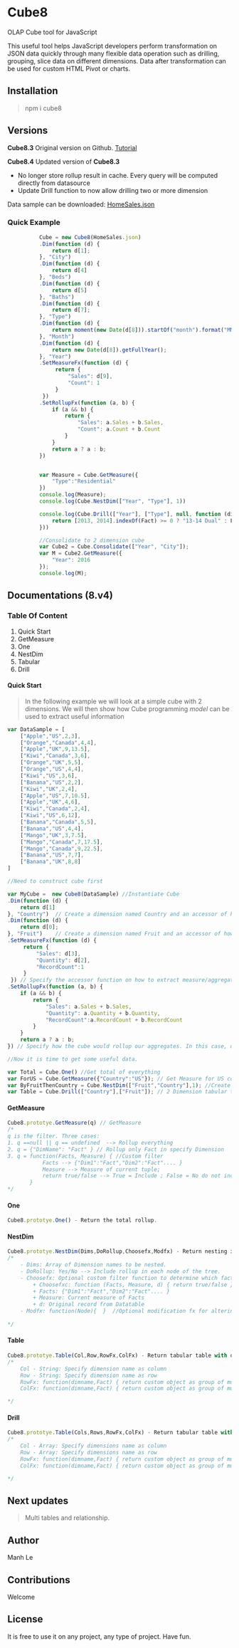 ﻿# Cube8
OLAP Cube tool for JavaScript

This useful tool helps JavaScript developers perform transformation on JSON data quickly through many flexible data operation such as drilling, grouping, slice data on different dimensions. Data after transformation can be used for custom HTML Pivot or charts.

## Installation
>npm i cube8

## Versions
**Cube8.3** Original version on Github. [Tutorial](http://www.8thdensity.com/Cube8/Html8Full)

**Cube8.4** Updated version of **Cube8.3**
- No longer store rollup result in cache. Every query will be computed directly from datasource
- Update Drill function to now allow drilling two or more dimension

Data sample can be downloaded: [HomeSales.json](http://www.8thdensity.com/Resources/SampleData/HomeSales.json)

### Quick Example
```javascript
          Cube = new Cube8(HomeSales.json)
          .Dim(function (d) {
              return d[1];
          }, "City")
          .Dim(function (d) {
              return d[4]
          }, "Beds")
          .Dim(function (d) {
              return d[5]
          }, "Baths")
          .Dim(function (d) {
              return d[7];
          }, "Type")
          .Dim(function (d) {
              return moment(new Date(d[8])).startOf("month").format("MM/DD/YYYY");
          }, "Month")
          .Dim(function (d) {
              return new Date(d[8]).getFullYear();
          }, "Year")
          .SetMeasureFx(function (d) {
               return {
                   "Sales": d[9],
                   "Count": 1
               }
           })
          .SetRollupFx(function (a, b) {
              if (a && b) {
                  return {
                      "Sales": a.Sales + b.Sales,
                      "Count": a.Count + b.Count
                  }
              }
              return a ? a : b;
          })


          var Measure = Cube.GetMeasure({
              "Type":"Residential"
          })
          console.log(Measure);
          console.log(Cube.NestDim(["Year", "Type"], 1))

          console.log(Cube.Drill(["Year"], ["Type"], null, function (dim, Fact) {
              return [2013, 2014].indexOf(Fact) >= 0 ? "13-14 Dual" : Fact;
          }))

          //Consolidate to 2 dimension cube
          var Cube2 = Cube.Consolidate(["Year", "City"]);
          var M = Cube2.GetMeasure({
              "Year": 2016
          });
          console.log(M);
```

## Documentations (8.v4)
### Table Of Content
1. Quick Start
2. GetMeasure
3. One
4. NestDim
5. Tabular
6. Drill

#### Quick Start
>In the following example we will look at a simple cube with 2 dimensions. We will then show how Cube programming *model* can be used to extract useful information

```javascript
var DataSample = [
    ["Apple","US",2,3],
    ["Orange","Canada",4,4],
    ["Apple","UK",9,13.5],
    ["Kiwi","Canada",3,6],
    ["Orange","UK",5,5],
    ["Orange","US",4,4],
    ["Kiwi","US",3,6],
    ["Banana","US",2,2],
    ["Kiwi","UK",2,4],
    ["Apple","US",7,10.5],
    ["Apple","UK",4,6],
    ["Kiwi","Canada",2,4],
    ["Kiwi","US",6,12],
    ["Banana","Canada",5,5],
    ["Banana","US",4,4],
    ["Mango","UK",3,7.5],
    ["Mango","Canada",7,17.5],
    ["Mango","Canada",9,22.5],
    ["Banana","US",7,7],
    ["Banana","UK",8,8]
]

//Need to construct cube first

var MyCube =  new Cube8(DataSample) //Instantiate Cube
.Dim(function (d) { 
    return d[1]
}, "Country")  // Create a dimension named Country and an accessor of how to get the fact
.Dim(function (d) {
    return d[0];
}, "Fruit")    // Create a dimension named Fruit and an accessor of how to get the fact              
.SetMeasureFx(function (d) {
     return {
         "Sales": d[3],
         "Quantity": d[2],
         "RecordCount":1
     }
 }) // Specify the accessor function on how to extract measure/aggregates
.SetRollupFx(function (a, b) {
    if (a && b) {
        return {
            "Sales": a.Sales + b.Sales,
            "Quantity": a.Quantity + b.Quantity,
            "RecordCount":a.RecordCount + b.RecordCount
        }
    }
    return a ? a : b;
}) // Specify how the cube would rollup our aggregates. In this case, our rollup function perform summation.

//Now it is time to get some useful data.

var Total = Cube.One() //Get total of everything
var ForUS = Cube.GetMeasure({"Country":"US"}); // Get Measure for US country
var ByFruitThenCountry = Cube.NestDim(["Fruit","Country"],1); //Create TreeGroup by nesting 2 dimensions
var Table = Cube.Drill(["Country"],["Fruit"]); // 2 Dimension tabular table with Countr as column and Fruit as row

```

#### GetMeasure
```javascript
Cube8.prototye.GetMeasure(q) // GetMeasure 
/*
q is the filter. Three cases:
1. q ==null || q == undefined  --> Rollup everything
2. q = {"DimName": "Fact" } // Rollup only Fact in specify Dimension
3. q = function(Facts, Measure) { //Custom filter
           Facts --> {"Dim1":"Fact","Dim2":"Fact".... } 
           Measure --> Measure of current tuple;
           return true/false --> True = Include ; False = No do not include in the measure rollup
       } 
*/
```

#### One
```javascript
Cube8.prototye.One() - Return the total rollup.
```

#### NestDim
```javascript
Cube8.prototye.NestDim(Dims,DoRollup,Choosefx,Modfx) - Return nesting in tree form.
/*
    - Dims: Array of Dimension names to be nested.
    - DoRollup: Yes/No --> Include rollup in each node of the tree.
    - Choosefx: Optional custom filter function to determine which fact should be included in the tree
        + Choosefxc: function (Facts, Measure, d) { return true/false } 
        + Facts: {"Dim1":"Fact","Dim2":"Fact".... } 
        + Measure: Current measure of Facts
        + d: Original record from Datatable
    - Modfx: function(Node){  }  //Optional modification fx for altering or adding extra data to tree node.
    
*/
```

#### Table
```javascript
Cube8.prototye.Table(Col,Row,RowFx,ColFx) - Return tabular table with one dimension as column and one dimension as Row
/*
    Col - String: Specify dimension name as column
    Row - String: Specify dimension name as row
    RowFx: function(dimname,Fact) { return custom object as group of multuple facts } optional
    ColFx: function(dimname,Fact) { return custom object as group of multuple facts}  optional

*/
```

#### Drill
```javascript
Cube8.prototye.Table(Cols,Rows,RowFx,ColFx) - Return tabular table with one dimension as column and one dimension as Row
/*
    Col - Array: Specify dimensions name as column
    Row - Array: Specify dimensions name as row
    RowFx: function(dimname,Fact) { return custom object as group of multuple facts } optional
    ColFx: function(dimname,Fact) { return custom object as group of multuple facts}  optional

*/
```


## Next updates
>Multi tables and relationship.

## Author
Manh Le
## Contributions
Welcome
## License
It is free to use it on any project, any type of project. Have fun.
